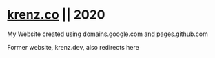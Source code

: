 # [krenz.co](https://krenz.co) || 2020
My Website created using domains.google.com and pages.github.com

Former website, krenz.dev, also redirects here
